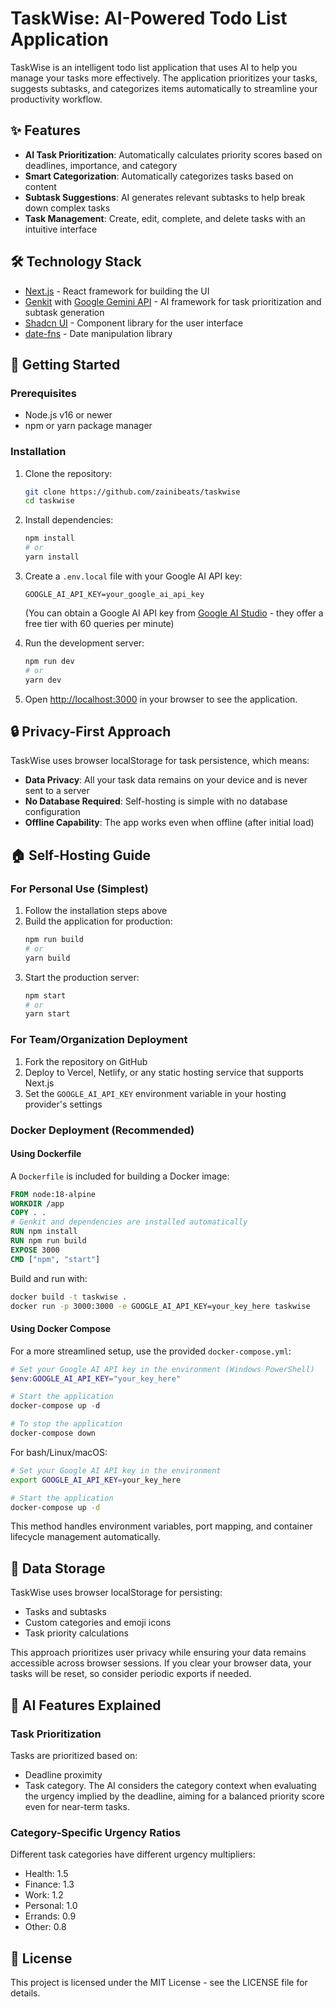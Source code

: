 # TaskWise: AI-Powered Todo List Application

TaskWise is an intelligent todo list application that uses AI to help you manage your tasks more effectively. The application prioritizes your tasks, suggests subtasks, and categorizes items automatically to streamline your productivity workflow.

## ✨ Features

- **AI Task Prioritization**: Automatically calculates priority scores based on deadlines, importance, and category
- **Smart Categorization**: Automatically categorizes tasks based on content
- **Subtask Suggestions**: AI generates relevant subtasks to help break down complex tasks
- **Task Management**: Create, edit, complete, and delete tasks with an intuitive interface

## 🛠️ Technology Stack

- [Next.js](https://nextjs.org/) - React framework for building the UI
- [Genkit](https://genkit.ai/) with [Google Gemini API](https://ai.google.dev/gemini-api) - AI framework for task prioritization and subtask generation
- [Shadcn UI](https://ui.shadcn.com/) - Component library for the user interface
- [date-fns](https://date-fns.org/) - Date manipulation library

## 🚀 Getting Started

### Prerequisites

- Node.js v16 or newer
- npm or yarn package manager

### Installation

1. Clone the repository:
   ```bash
   git clone https://github.com/zainibeats/taskwise
   cd taskwise
   ```

2. Install dependencies:
   ```bash
   npm install
   # or
   yarn install
   ```

3. Create a `.env.local` file with your Google AI API key:
   ```
   GOOGLE_AI_API_KEY=your_google_ai_api_key
   ```
   (You can obtain a Google AI API key from [Google AI Studio](https://aistudio.google.com/app/apikey) - they offer a free tier with 60 queries per minute)

4. Run the development server:
   ```bash
   npm run dev
   # or
   yarn dev
   ```

5. Open [http://localhost:3000](http://localhost:3000) in your browser to see the application.

## 🔒 Privacy-First Approach

TaskWise uses browser localStorage for task persistence, which means:

- **Data Privacy**: All your task data remains on your device and is never sent to a server
- **No Database Required**: Self-hosting is simple with no database configuration
- **Offline Capability**: The app works even when offline (after initial load)

## 🏠 Self-Hosting Guide

### For Personal Use (Simplest)

1. Follow the installation steps above
2. Build the application for production:
   ```bash
   npm run build
   # or
   yarn build
   ```
3. Start the production server:
   ```bash
   npm start
   # or
   yarn start
   ```

### For Team/Organization Deployment

1. Fork the repository on GitHub
2. Deploy to Vercel, Netlify, or any static hosting service that supports Next.js
3. Set the `GOOGLE_AI_API_KEY` environment variable in your hosting provider's settings

### Docker Deployment (Recommended)

#### Using Dockerfile

A `Dockerfile` is included for building a Docker image:

```dockerfile
FROM node:18-alpine
WORKDIR /app
COPY . .
# Genkit and dependencies are installed automatically
RUN npm install
RUN npm run build
EXPOSE 3000
CMD ["npm", "start"]
```

Build and run with:
```bash
docker build -t taskwise .
docker run -p 3000:3000 -e GOOGLE_AI_API_KEY=your_key_here taskwise
```

#### Using Docker Compose

For a more streamlined setup, use the provided `docker-compose.yml`:

```powershell
# Set your Google AI API key in the environment (Windows PowerShell)
$env:GOOGLE_AI_API_KEY="your_key_here"

# Start the application
docker-compose up -d

# To stop the application
docker-compose down
```

For bash/Linux/macOS:
```bash
# Set your Google AI API key in the environment
export GOOGLE_AI_API_KEY=your_key_here

# Start the application
docker-compose up -d
```

This method handles environment variables, port mapping, and container lifecycle management automatically.

## 💾 Data Storage

TaskWise uses browser localStorage for persisting:
- Tasks and subtasks
- Custom categories and emoji icons
- Task priority calculations

This approach prioritizes user privacy while ensuring your data remains accessible across browser sessions. If you clear your browser data, your tasks will be reset, so consider periodic exports if needed.

## 🧠 AI Features Explained

### Task Prioritization

Tasks are prioritized based on:
- Deadline proximity
- Task category. The AI considers the category context when evaluating the urgency implied by the deadline, aiming for a balanced priority score even for near-term tasks.

### Category-Specific Urgency Ratios

Different task categories have different urgency multipliers:
- Health: 1.5
- Finance: 1.3
- Work: 1.2
- Personal: 1.0
- Errands: 0.9
- Other: 0.8

## 📝 License

This project is licensed under the MIT License - see the LICENSE file for details.
